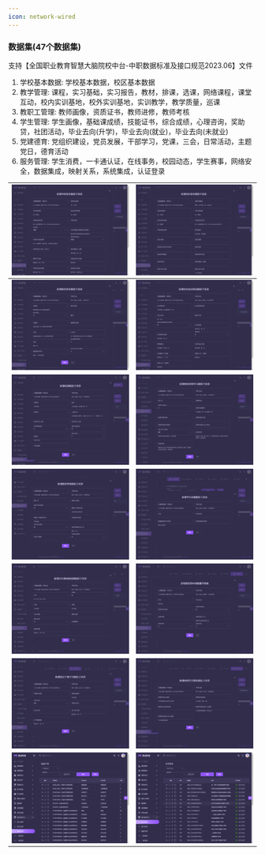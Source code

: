 ```yaml
---
icon: network-wired
---
```



### 数据集(47个数据集)
支持【全国职业教育智慧大脑院校中台-中职数据标准及接口规范2023.06】文件
1.  学校基本数据: 学校基本数据，校区基本数据
2.  教学管理: 课程，实习基础，实习报告，教材，排课，选课，网络课程，课堂互动，校内实训基地，校外实训基地，实训教学，教学质量，巡课
3.  教职工管理: 教师画像，资质证书，教师进修，教师考核
4.  学生管理: 学生画像，基础课成绩，技能证书，综合成绩，心理咨询，奖助贷，社团活动，毕业去向(升学)，毕业去向(就业)，毕业去向(未就业)
5.  党建德育: 党组织建设，党员发展，干部学习，党课，三会，日常活动，主题党日，德育活动
6.  服务管理: 学生消费，一卡通认证，在线事务，校园动态，学生赛事，网络安全，数据集成，映射关系，系统集成，认证登录

| <img src="./images/01.png" > | <img src="./images/02.png" > |
|------------------------------------------|------------------------------------------|
| <img src="./images/03.png" > | <img src="./images/04.png" > |
| <img src="./images/05.png" > | <img src="./images/06.png" > |
| <img src="./images/07.png" > | <img src="./images/08.png" > |
| <img src="./images/09.png" > | <img src="./images/10.png" > |
| <img src="./images/11.png" > | <img src="./images/12.png" > |
| <img src="./images/13.png" > | <img src="./images/14.png" > |
